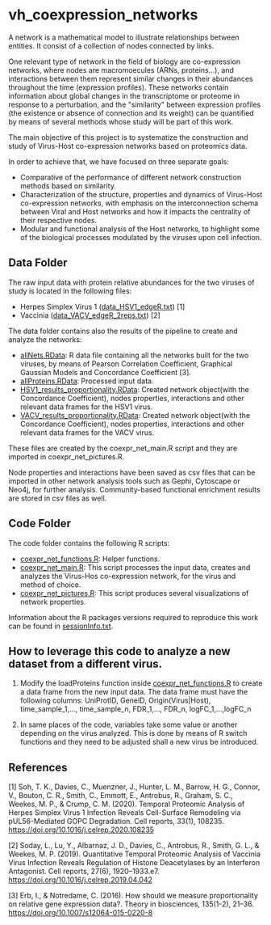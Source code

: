 # vh_coexpression_networks

A network is a mathematical model to illustrate relationships between entities. It consist of a collection of nodes connected by links.

One relevant type of network in the field of biology are co-expression networks, where nodes are macromoecules (ARNs, proteins...), and interactions between them represent similar changes in their abundances throughout the time (expression profiles). These networks contain  information about global changes in the transcriptome or proteome in response to a perturbation, and the "similarity" between expression profiles (the existence or absence of connection and its weight) can be quantified by means of several methods whose study will be part of this work.

The main objective of this project is to systematize the construction and  study of Virus-Host co-expression networks based on proteomics data.

In order to achieve that, we have focused on three separate goals:

* Comparative of the performance of different network construction methods based on similarity.  
* Characterization of the structure, properties and dynamics of Virus-Host co-expression networks, with emphasis on the interconnection schema between Viral and Host networks and how it impacts the centrality of their respective nodes.
* Modular and functional analysis of the Host networks, to highlight some of the biological processes modulated by the viruses upon cell infection.

## Data Folder

The raw input data with protein relative abundances for the two viruses of study is located in the following files:
* Herpes Simplex Virus 1 ([data_HSV1_edgeR.txt](data/data_HSV1_edgeR.txt)) [1]
* Vaccinia ([data_VACV_edgeR_2reps.txt](data/data_VACV_edgeR_2reps.txt)) [2]

The data folder contains also the results of the pipeline to create and analyze the networks:
* [allNets.RData](data/allNets.RData): R data file containing all the networks built for the two viruses, by means of Pearson Correlation Coefficient, Graphical Gaussian Models and Concordance Coefficient [3]. 
* [allProteins.RData](data/allProteins.RData): Processed input data. 
* [HSV1_results_proportionality.RData](HSV1_results_proportionality.RData): Created network object(with the Concordance Coefficient), nodes properties, interactions and other relevant data frames for the HSV1 virus. 
* [VACV_results_proportionality.RData](VACV_results_proportionality.RData): Created network object(with the Concordance Coefficient), nodes properties, interactions and other relevant data frames for the VACV virus.

These files are created by the coexpr_net_main.R script and they are imported in coexpr_net_pictures.R.

Node properties and interactions have been saved as csv  files that can be imported in other network analysis tools such as Gephi, Cytoscape or Neo4j, for further analysis. Community-based functional enrichment results are stored in csv files as well.

## Code Folder

The code folder contains the following R scripts:
* [coexpr_net_functions.R](data/coexpr_net_functions.R): Helper functions. 
* [coexpr_net_main.R](data/coexpr_net_main.R): This script processes the input data, creates and analyzes the Virus-Hos co-expression network, for the virus and method of choice. 
* [coexpr_net_pictures.R](data/coexpr_net_pictures.R): This script produces several visualizations of network properties.

Information about the R packages versions required to reproduce this work can be found in [sessionInfo.txt](sessionInfo.txt).

## How to leverage this code to analyze a new dataset from a different virus. 

1. Modify the loadProteins function inside [coexpr_net_functions.R](data/coexpr_net_functions.R) to create a data frame from the new input data. The data frame must have the following columns:
UniProtID, GeneID, Origin(Virus|Host), time_sample_1,..., time_sample_n, FDR_1,..., FDR_n, logFC_1,...,logFC_n

2. In same places of the code, variables take some value or another depending on the virus analyzed. This is done by means of R switch functions and they need to be adjusted shall a new virus be introduced. 

## References

[1]  Soh, T. K., Davies, C., Muenzner, J., Hunter, L. M., Barrow, H. G., Connor, V., Bouton, C. R., Smith, C., Emmott, E., Antrobus, R., Graham, S. C., Weekes, M. P., & Crump, C. M. (2020). Temporal Proteomic Analysis of Herpes Simplex Virus 1 Infection Reveals Cell-Surface Remodeling via pUL56-Mediated GOPC Degradation. Cell reports, 33(1), 108235. https://doi.org/10.1016/j.celrep.2020.108235

[2] Soday, L., Lu, Y., Albarnaz, J. D., Davies, C., Antrobus, R., Smith, G. L., & Weekes, M. P. (2019). Quantitative Temporal Proteomic Analysis of Vaccinia Virus Infection Reveals Regulation of Histone Deacetylases by an Interferon Antagonist. Cell reports, 27(6), 1920–1933.e7. https://doi.org/10.1016/j.celrep.2019.04.042

[3] Erb, I., & Notredame, C. (2016). How should we measure proportionality on relative gene expression data?. Theory in biosciences, 135(1-2), 21–36. https://doi.org/10.1007/s12064-015-0220-8



